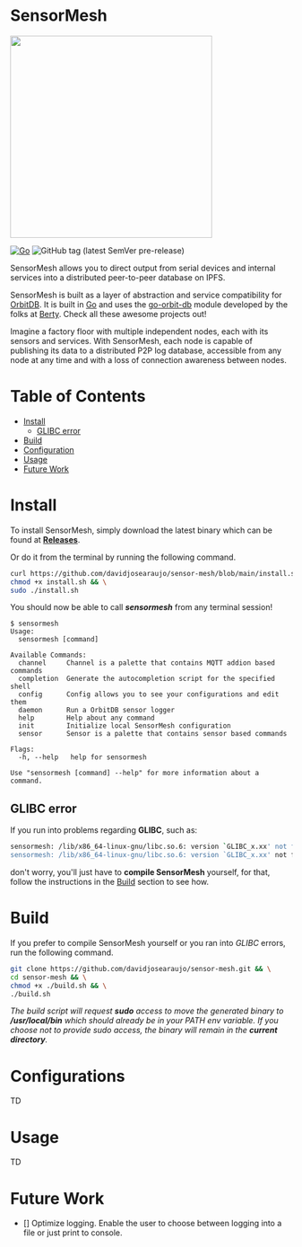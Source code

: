 # SensorMesh

<p align="left">
  <img src="doc/branding/sensormesh-logo.png" width="360" />
</p>

[![Go](https://github.com/davidjosearaujo/sensor-mesh/actions/workflows/go.yml/badge.svg)](https://github.com/davidjosearaujo/sensor-mesh/actions/workflows/go.yml) ![GitHub tag (latest SemVer pre-release)](https://img.shields.io/github/v/tag/davidjosearaujo/sensor-mesh?label=release)

SensorMesh allows you to direct output from serial devices and internal services into a distributed peer-to-peer database on IPFS.

SensorMesh is built as a layer of abstraction and service compatibility for [OrbitDB](https://github.com/orbitdb/orbit-db/). It is built in [Go](https://go.dev/) and uses the [go-orbit-db](https://github.com/berty/go-orbit-db) module developed by the folks at [Berty](https://berty.tech/). Check all these awesome projects out!

Imagine a factory floor with multiple independent nodes, each with its sensors and services. With SensorMesh, each node is capable of publishing its data to a distributed P2P log database, accessible from any node at any time and with a loss of connection awareness between nodes.

# Table of Contents

- [Install](#install)
  - [GLIBC error](#glibc-error)
- [Build](#build)
- [Configuration](#configurations)
- [Usage](#usage)
- [Future Work](#future-work)

# Install

To install SensorMesh, simply download the latest binary which can be found at [**Releases**](https://github.com/davidjosearaujo/sensor-mesh/releases).

Or do it from the terminal by running the following command.
``` bash
curl https://github.com/davidjosearaujo/sensor-mesh/blob/main/install.sh && \
chmod +x install.sh && \
sudo ./install.sh
```

You should now be able to call _**sensormesh**_ from any terminal session!
```
$ sensormesh
Usage:
  sensormesh [command]

Available Commands:
  channel     Channel is a palette that contains MQTT addion based commands
  completion  Generate the autocompletion script for the specified shell
  config      Config allows you to see your configurations and edit them
  daemon      Run a OrbitDB sensor logger
  help        Help about any command
  init        Initialize local SensorMesh configuration
  sensor      Sensor is a palette that contains sensor based commands

Flags:
  -h, --help   help for sensormesh

Use "sensormesh [command] --help" for more information about a command.
```

## GLIBC error

If you run into problems regarding **GLIBC**, such as:
``` bash
sensormesh: /lib/x86_64-linux-gnu/libc.so.6: version `GLIBC_x.xx' not found (required by sensormesh)
sensormesh: /lib/x86_64-linux-gnu/libc.so.6: version `GLIBC_x.xx' not found (required by sensormesh)
``` 
don't worry, you'll just have to **compile SensorMesh** yourself, for that, follow the instructions in the [Build](#build) section to see how.

# Build

If you prefer to compile SensorMesh yourself or you ran into _GLIBC_ errors, run the following command.
``` bash
git clone https://github.com/davidjosearaujo/sensor-mesh.git && \
cd sensor-mesh && \
chmod +x ./build.sh && \
./build.sh
``` 

_The build script will request **sudo** access to move the generated binary to **/usr/local/bin** which should already be in your PATH env variable. If you choose not to provide sudo access, the binary will remain in the **current directory**._

# Configurations

TD

# Usage

TD

# Future Work

- [] Optimize logging. Enable the user to choose between logging into a file or just print to console.
